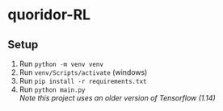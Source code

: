 # quoridor-RL



## Setup
1. Run `python -m venv venv`
1. Run `venv/Scripts/activate` (windows)
1. Run `pip install -r requirements.txt`
1. Run `python main.py`<br>
*Note this project uses an older version of Tensorflow (1.14)*

